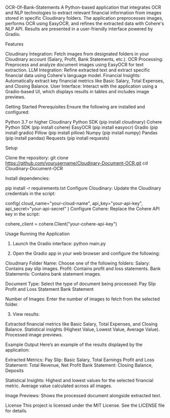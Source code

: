 OCR-Of-Bank-Statements
A Python-based application that integrates OCR and NLP technologies to extract relevant financial information from images stored in specific Cloudinary folders. 
The application preprocesses images, performs OCR using EasyOCR, and refines the extracted data with Cohere's NLP API. Results are presented in a user-friendly interface powered by Gradio.

Features

Cloudinary Integration: Fetch images from designated folders in your Cloudinary account (Salary, Profit, Bank Statements, etc.).
OCR Processing: Preprocess and analyze document images using EasyOCR for text extraction.
LLM Integration: Refine extracted text and extract specific financial data using Cohere's language model.
Financial Insights: Automatically extract key financial metrics like Basic Salary, Total Expenses, and Closing Balance.
User Interface: Interact with the application using a Gradio-based UI, which displays results in tables and includes image previews.

Getting Started
Prerequisites
Ensure the following are installed and configured:

Python 3.7 or higher
Cloudinary Python SDK (pip install cloudinary)
Cohere Python SDK (pip install cohere)
EasyOCR (pip install easyocr)
Gradio (pip install gradio)
Pillow (pip install pillow)
Numpy (pip install numpy)
Pandas (pip install pandas)
Requests (pip install requests)

Setup

Clone the repository:
git clone https://github.com/yourusername/Cloudinary-Document-OCR.git
cd Cloudinary-Document-OCR

Install dependencies:

pip install -r requirements.txt
Configure Cloudinary: Update the Cloudinary credentials in the script:

config(
    cloud_name="your-cloud-name",
    api_key="your-api-key",
    api_secret="your-api-secret"
)
Configure Cohere: Replace the Cohere API key in the script:

cohere_client = cohere.Client("your-cohere-api-key")

Usage
Running the Application
1) Launch the Gradio interface:
python main.py

2) Open the Gradio app in your web browser and configure the following:

Cloudinary Folder Name: Choose one of the following folders:
Salary: Contains pay slip images.
Profit: Contains profit and loss statements.
Bank Statements: Contains bank statement images.

Document Type: Select the type of document being processed:
Pay Slip
Profit and Loss Statement
Bank Statement

Number of Images: Enter the number of images to fetch from the selected folder.

3) View results:

Extracted financial metrics like Basic Salary, Total Expenses, and Closing Balance.
Statistical insights (Highest Value, Lowest Value, Average Value).
Processed image previews.

Example Output
Here’s an example of the results displayed by the application:

Extracted Metrics:
Pay Slip: Basic Salary, Total Earnings
Profit and Loss Statement: Total Revenue, Net Profit
Bank Statement: Closing Balance, Deposits

Statistical Insights:
Highest and lowest values for the selected financial metric.
Average value calculated across all images.

Image Previews:
Shows the processed document alongside extracted text.

License
This project is licensed under the MIT License. See the LICENSE file for details.

